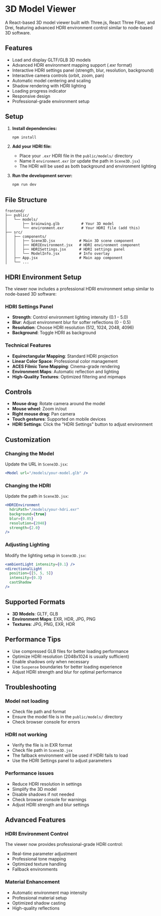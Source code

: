 # 3D Model Viewer

A React-based 3D model viewer built with Three.js, React Three Fiber, and Drei, featuring advanced HDRI environment control similar to node-based 3D software.

## Features

- Load and display GLTF/GLB 3D models
- Advanced HDRI environment mapping support (.exr format)
- Interactive HDRI settings panel (strength, blur, resolution, background)
- Interactive camera controls (orbit, zoom, pan)
- Automatic model centering and scaling
- Shadow rendering with HDRI lighting
- Loading progress indicator
- Responsive design
- Professional-grade environment setup

## Setup

1. **Install dependencies:**
   ```bash
   npm install
   ```

2. **Add your HDRI file:**
   - Place your `.exr` HDRI file in the `public/models/` directory
   - Name it `environment.exr` (or update the path in `Scene3D.jsx`)
   - The HDRI will be used as both background and environment lighting

3. **Run the development server:**
   ```bash
   npm run dev
   ```

## File Structure

```
frontend/
├── public/
│   └── models/
│       ├── brainwing.glb          # Your 3D model
│       └── environment.exr        # Your HDRI file (add this)
├── src/
│   ├── components/
│   │   ├── Scene3D.jsx           # Main 3D scene component
│   │   ├── HDRIEnvironment.jsx   # HDRI environment component
│   │   ├── HDRISettings.jsx      # HDRI settings panel
│   │   └── ModelInfo.jsx         # Info overlay
│   ├── App.jsx                   # Main app component
│   └── ...
```

## HDRI Environment Setup

The viewer now includes a professional HDRI environment setup similar to node-based 3D software:

### HDRI Settings Panel
- **Strength**: Control environment lighting intensity (0.1 - 5.0)
- **Blur**: Adjust environment blur for softer reflections (0 - 0.5)
- **Resolution**: Choose HDRI resolution (512, 1024, 2048, 4096)
- **Background**: Toggle HDRI as background

### Technical Features
- **Equirectangular Mapping**: Standard HDRI projection
- **Linear Color Space**: Professional color management
- **ACES Filmic Tone Mapping**: Cinema-grade rendering
- **Environment Maps**: Automatic reflection and lighting
- **High-Quality Textures**: Optimized filtering and mipmaps

## Controls

- **Mouse drag**: Rotate camera around the model
- **Mouse wheel**: Zoom in/out
- **Right mouse drag**: Pan camera
- **Touch gestures**: Supported on mobile devices
- **HDRI Settings**: Click the "HDRI Settings" button to adjust environment

## Customization

### Changing the Model
Update the URL in `Scene3D.jsx`:
```jsx
<Model url="/models/your-model.glb" />
```

### Changing the HDRI
Update the path in `Scene3D.jsx`:
```jsx
<HDRIEnvironment
  hdriPath="/models/your-hdri.exr"
  background={true}
  blur={0.05}
  resolution={2048}
  strength={2.0}
/>
```

### Adjusting Lighting
Modify the lighting setup in `Scene3D.jsx`:
```jsx
<ambientLight intensity={0.1} />
<directionalLight 
  position={[5, 5, 5]} 
  intensity={0.3} 
  castShadow 
/>
```

## Supported Formats

- **3D Models**: GLTF, GLB
- **Environment Maps**: EXR, HDR, JPG, PNG
- **Textures**: JPG, PNG, EXR, HDR

## Performance Tips

- Use compressed GLB files for better loading performance
- Optimize HDRI resolution (2048x1024 is usually sufficient)
- Enable shadows only when necessary
- Use `Suspense` boundaries for better loading experience
- Adjust HDRI strength and blur for optimal performance

## Troubleshooting

### Model not loading
- Check file path and format
- Ensure the model file is in the `public/models/` directory
- Check browser console for errors

### HDRI not working
- Verify the file is in EXR format
- Check file path in `Scene3D.jsx`
- The fallback environment will be used if HDRI fails to load
- Use the HDRI Settings panel to adjust parameters

### Performance issues
- Reduce HDRI resolution in settings
- Simplify the 3D model
- Disable shadows if not needed
- Check browser console for warnings
- Adjust HDRI strength and blur settings

## Advanced Features

### HDRI Environment Control
The viewer now provides professional-grade HDRI control:
- Real-time parameter adjustment
- Professional tone mapping
- Optimized texture handling
- Fallback environments

### Material Enhancement
- Automatic environment map intensity
- Professional material setup
- Optimized shadow casting
- High-quality reflections
